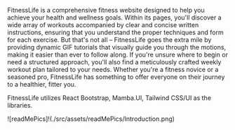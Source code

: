 FitnessLife is a comprehensive fitness website designed to help you achieve your health and wellness goals. Within its pages, you'll discover a wide array of workouts accompanied by clear and concise written instructions, ensuring that you understand the proper techniques and form for each exercise. But that's not all – FitnessLife goes the extra mile by providing dynamic GIF tutorials that visually guide you through the motions, making it easier than ever to follow along. If you're unsure where to begin or need a structured approach, you'll also find a meticulously crafted weekly workout plan tailored to your needs. Whether you're a fitness novice or a seasoned pro, FitnessLife has something to offer everyone on their journey to a healthier, fitter you.

FitnessLife utilizes React Bootstrap, Mamba.UI, Tailwind CSS/UI as the libraries. 


![readMePics]!(./src/assets/readMePics/Introduction.png)